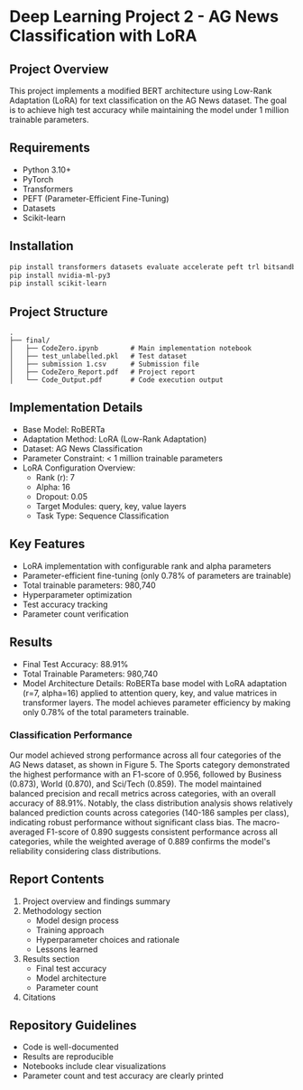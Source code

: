 # Deep Learning Project 2 - AG News Classification with LoRA

## Project Overview
This project implements a modified BERT architecture using Low-Rank Adaptation (LoRA) for text classification on the AG News dataset. The goal is to achieve high test accuracy while maintaining the model under 1 million trainable parameters.

## Requirements
- Python 3.10+
- PyTorch
- Transformers
- PEFT (Parameter-Efficient Fine-Tuning)
- Datasets
- Scikit-learn

## Installation
```bash
pip install transformers datasets evaluate accelerate peft trl bitsandbytes
pip install nvidia-ml-py3
pip install scikit-learn
```

## Project Structure
```
.
├── final/
│   ├── CodeZero.ipynb        # Main implementation notebook
│   ├── test_unlabelled.pkl   # Test dataset
│   ├── submission 1.csv      # Submission file
│   ├── CodeZero_Report.pdf   # Project report
│   └── Code_Output.pdf       # Code execution output
```

## Implementation Details
- Base Model: RoBERTa
- Adaptation Method: LoRA (Low-Rank Adaptation)
- Dataset: AG News Classification
- Parameter Constraint: < 1 million trainable parameters
- LoRA Configuration Overview:
  - Rank (r): 7
  - Alpha: 16
  - Dropout: 0.05
  - Target Modules: query, key, value layers
  - Task Type: Sequence Classification

## Key Features
- LoRA implementation with configurable rank and alpha parameters
- Parameter-efficient fine-tuning (only 0.78% of parameters are trainable)
- Total trainable parameters: 980,740
- Hyperparameter optimization
- Test accuracy tracking
- Parameter count verification

## Results
- Final Test Accuracy: 88.91%
- Total Trainable Parameters: 980,740
- Model Architecture Details: RoBERTa base model with LoRA adaptation (r=7, alpha=16) applied to attention query, key, and value matrices in transformer layers. The model achieves parameter efficiency by making only 0.78% of the total parameters trainable.

### Classification Performance
Our model achieved strong performance across all four categories of the AG News dataset, as shown in Figure 5. The Sports category demonstrated the highest performance with an F1-score of 0.956, followed by Business (0.873), World (0.870), and Sci/Tech (0.859). The model maintained balanced precision and recall metrics across categories, with an overall accuracy of 88.91%. Notably, the class distribution analysis shows relatively balanced prediction counts across categories (140-186 samples per class), indicating robust performance without significant class bias. The macro-averaged F1-score of 0.890 suggests consistent performance across all categories, while the weighted average of 0.889 confirms the model's reliability considering class distributions.

## Report Contents
1. Project overview and findings summary
2. Methodology section
   - Model design process
   - Training approach
   - Hyperparameter choices and rationale
   - Lessons learned
3. Results section
   - Final test accuracy
   - Model architecture
   - Parameter count
4. Citations

## Repository Guidelines
- Code is well-documented
- Results are reproducible
- Notebooks include clear visualizations
- Parameter count and test accuracy are clearly printed